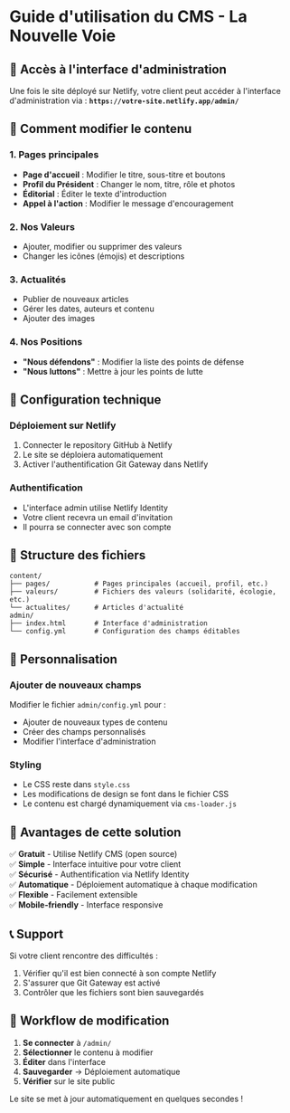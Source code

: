 # Guide d'utilisation du CMS - La Nouvelle Voie

## 🎯 Accès à l'interface d'administration

Une fois le site déployé sur Netlify, votre client peut accéder à l'interface d'administration via :
**`https://votre-site.netlify.app/admin/`**

## 📝 Comment modifier le contenu

### 1. **Pages principales**
- **Page d'accueil** : Modifier le titre, sous-titre et boutons
- **Profil du Président** : Changer le nom, titre, rôle et photos
- **Éditorial** : Éditer le texte d'introduction
- **Appel à l'action** : Modifier le message d'encouragement

### 2. **Nos Valeurs**
- Ajouter, modifier ou supprimer des valeurs
- Changer les icônes (émojis) et descriptions

### 3. **Actualités**
- Publier de nouveaux articles
- Gérer les dates, auteurs et contenu
- Ajouter des images

### 4. **Nos Positions**
- **"Nous défendons"** : Modifier la liste des points de défense
- **"Nous luttons"** : Mettre à jour les points de lutte

## 🔧 Configuration technique

### Déploiement sur Netlify
1. Connecter le repository GitHub à Netlify
2. Le site se déploiera automatiquement
3. Activer l'authentification Git Gateway dans Netlify

### Authentification
- L'interface admin utilise Netlify Identity
- Votre client recevra un email d'invitation
- Il pourra se connecter avec son compte

## 📁 Structure des fichiers

```
content/
├── pages/           # Pages principales (accueil, profil, etc.)
├── valeurs/         # Fichiers des valeurs (solidarité, écologie, etc.)
└── actualites/      # Articles d'actualité
admin/
├── index.html       # Interface d'administration
└── config.yml       # Configuration des champs éditables
```

## 🎨 Personnalisation

### Ajouter de nouveaux champs
Modifier le fichier `admin/config.yml` pour :
- Ajouter de nouveaux types de contenu
- Créer des champs personnalisés
- Modifier l'interface d'administration

### Styling
- Le CSS reste dans `style.css`
- Les modifications de design se font dans le fichier CSS
- Le contenu est chargé dynamiquement via `cms-loader.js`

## 🚀 Avantages de cette solution

✅ **Gratuit** - Utilise Netlify CMS (open source)  
✅ **Simple** - Interface intuitive pour votre client  
✅ **Sécurisé** - Authentification via Netlify Identity  
✅ **Automatique** - Déploiement automatique à chaque modification  
✅ **Flexible** - Facilement extensible  
✅ **Mobile-friendly** - Interface responsive  

## 📞 Support

Si votre client rencontre des difficultés :
1. Vérifier qu'il est bien connecté à son compte Netlify
2. S'assurer que Git Gateway est activé
3. Contrôler que les fichiers sont bien sauvegardés

## 🔄 Workflow de modification

1. **Se connecter** à `/admin/`
2. **Sélectionner** le contenu à modifier
3. **Éditer** dans l'interface
4. **Sauvegarder** → Déploiement automatique
5. **Vérifier** sur le site public

Le site se met à jour automatiquement en quelques secondes !
